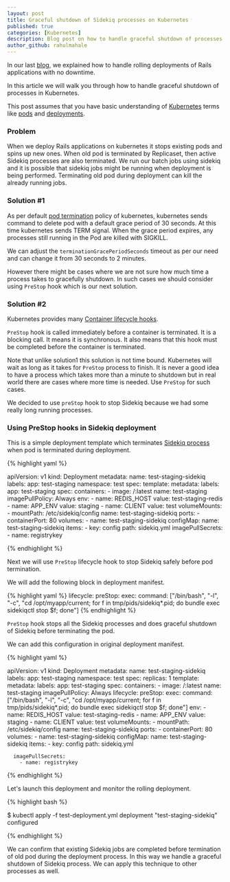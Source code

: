 ```yaml
---
layout: post
title: Graceful shutdown of Sidekiq processes on Kubernetes
published: true
categories: [Kubernetes]
description: Blog post on how to handle graceful shutdown of processes like Sidekiq on Kubernetes
author_github: rahulmahale
---
```


In our last [blog](http://blog.bigbinary.com/2017/07/25/deploying-rails-applications-using-kubernetes-with-zero-downtime.html), we explained how to handle
rolling deployments of Rails applications with no downtime.

In this article we will walk you through
how to handle graceful shutdown of processes in Kubernetes.

This post assumes that you have basic understanding of
[Kubernetes](http://kubernetes.io/)
terms like
[pods](http://kubernetes.io/docs/user-guide/pods/)
and
[deployments](http://kubernetes.io/docs/user-guide/deployments/).

### Problem

When we deploy Rails applications on kubernetes
it stops existing pods and spins up new ones.
When old pod is terminated by Replicaset,
then active Sidekiq processes are also terminated.
We run our batch jobs using sidekiq and it is possible that
sidekiq jobs might be running when deployment is being performed.
Terminating old pod during deployment can kill the already running jobs.

### Solution #1

As per default
[pod termination](https://kubernetes.io/docs/concepts/workloads/pods/pod/#termination-of-pods)
policy of kubernetes, kubernetes sends command to delete pod with a default grace period of 30 seconds.
At this time kubernetes sends TERM signal.
When the grace period expires, any processes still running in the Pod are killed with SIGKILL.

We can adjust the `terminationGracePeriodSeconds` timeout as per our need and can change it from
30 seconds to 2 minutes.


However there might be cases where we are not
sure how much time a process takes to gracefully shutdown.
In such cases we should consider using
 `PreStop` hook which is our next solution.

### Solution #2

Kubernetes provides many
[Container lifecycle hooks](https://kubernetes.io/docs/concepts/containers/container-lifecycle-hooks/).

`PreStop` hook is called immediately before a container is terminated.
It is a blocking call. It means it is synchronous.
It also means that this hook must be completed before
the container is terminated.

Note that unlike solution1 this solution is not time bound.
Kubernetes will wait as long as it takes for `PreStop` process
to finish. It is never a good idea to have a process which takes more
than a minute to shutdown but in real world there are cases
where more time is needed. Use `PreStop` for such cases.

We decided to use `preStop` hook to stop Sidekiq because we had some really long running processes.

### Using PreStop hooks in Sidekiq deployment

This is a simple deployment template which terminates
[Sidekiq process](https://github.com/mperham/sidekiq/wiki/Signals)
when pod is terminated during deployment.

{% highlight yaml %}

apiVersion: v1
kind: Deployment
metadata:
  name: test-staging-sidekiq
  labels:
    app: test-staging
  namespace: test
spec:
  template:
    metadata:
      labels:
        app: test-staging
    spec:
      containers:
      - image: <your-repo>/<your-image-name>:latest
        name: test-staging
        imagePullPolicy: Always
        env:
        - name: REDIS_HOST
          value: test-staging-redis
        - name: APP_ENV
          value: staging
        - name: CLIENT
          value: test
        volumeMounts:
            - mountPath: /etc/sidekiq/config
              name: test-staging-sidekiq
        ports:
        - containerPort: 80
      volumes:
        - name: test-staging-sidekiq
          configMap:
             name: test-staging-sidekiq
             items:
              - key: config
                path: sidekiq.yml
      imagePullSecrets:
        - name: registrykey

{% endhighlight %}

Next we will use `PreStop` lifecycle hook to stop
Sidekiq safely before pod termination.

We will add the following block in deployment manifest.

{% highlight yaml %}
lifecycle:
     preStop:
        exec:
          command: ["/bin/bash", "-l", "-c", "cd /opt/myapp/current; for f in tmp/pids/sidekiq*.pid; do bundle exec sidekiqctl stop $f; done"]
{% endhighlight %}

`PreStop` hook stops all the
Sidekiq processes and does graceful shutdown of Sidekiq
before terminating the pod.

We can add this configuration in original deployment manifest.

{% highlight yaml %}

apiVersion: v1
kind: Deployment
metadata:
  name: test-staging-sidekiq
  labels:
    app: test-staging
  namespace: test
spec:
  replicas: 1
  template:
    metadata:
      labels:
        app: test-staging
    spec:
      containers:
      - image: <your-repo>/<your-image-name>:latest
        name: test-staging
        imagePullPolicy: Always
        lifecycle:
          preStop:
            exec:
              command: ["/bin/bash", "-l", "-c", "cd /opt/myapp/current; for f in tmp/pids/sidekiq*.pid; do bundle exec sidekiqctl stop $f; done"]
        env:
        - name: REDIS_HOST
          value: test-staging-redis
        - name: APP_ENV
          value: staging
        - name: CLIENT
          value: test
        volumeMounts:
            - mountPath: /etc/sidekiq/config
              name: test-staging-sidekiq
        ports:
        - containerPort: 80
      volumes:
        - name: test-staging-sidekiq
          configMap:
             name: test-staging-sidekiq
             items:
              - key: config
                path: sidekiq.yml

      imagePullSecrets:
        - name: registrykey

{% endhighlight %}


Let's launch this deployment and monitor the rolling deployment.

{% highlight bash %}

$ kubectl apply -f test-deployment.yml
deployment "test-staging-sidekiq" configured

{% endhighlight %}

We can confirm that existing Sidekiq jobs are completed
before termination of old pod during the deployment process.
In this way we handle a graceful shutdown of
Sidekiq process. We can apply this technique to other processes
as well.

